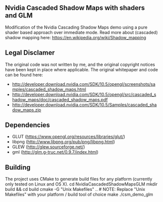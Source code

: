 ## Nvidia Cascaded Shadow Maps with shaders and GLM
Modification of the Nvidia Cascading Shadow Maps demo using a pure shader based approach over immediate mode. Read more about (cascaded) shadow mapping here: https://en.wikipedia.org/wiki/Shadow_mapping

## Legal Disclamer
The original code was not written by me, and the original copyright notices have been kept in place where applicable.
The original whitepaper and code can be found here:
* http://developer.download.nvidia.com/SDK/10.5/opengl/screenshots/samples/cascaded_shadow_maps.html
* http://developer.download.nvidia.com/SDK/10.5/opengl/src/cascaded_shadow_maps/doc/cascaded_shadow_maps.pdf
* http://developer.download.nvidia.com/SDK/10.5/Samples/cascaded_shadow_maps.zip

## Dependencies
* GLUT (https://www.opengl.org/resources/libraries/glut/)
* libpng (http://www.libpng.org/pub/png/libpng.html)
* GLEW (http://glew.sourceforge.net/)
* gml (http://glm.g-truc.net/0.9.7/index.html)
 
## Building
The project uses CMake to generate build files for any platform (currently only tested on Linux and OS X). 
    cd NvidiaCascadedShadowMapsGLM
    mkdir build && cd build
    cmake -G "Unix Makefiles" .. # NOTE: Replace "Unix Makefiles" with your platform / build tool of choice
    make
    ./csm_demo_glm

